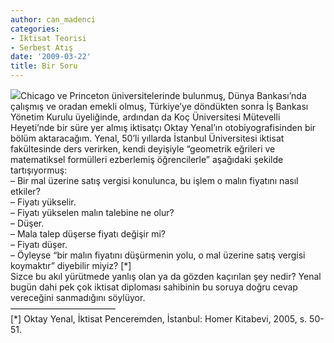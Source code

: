 ```yaml
---
author: can_madenci
categories:
- Iktisat Teorisi
- Serbest Atış
date: '2009-03-22'
title: Bir Soru
---
```


[![](http://46.137.161.244/wp-content/uploads/2009/03/saupload_basic_supply_demand1.png)](http://46.137.161.244/wp-content/uploads/2009/03/saupload_basic_supply_demand1.png)Chicago ve Princeton üniversitelerinde bulunmuş, Dünya Bankası’nda çalışmış ve oradan emekli olmuş, Türkiye’ye döndükten sonra İş Bankası Yönetim Kurulu üyeliğinde, ardından da Koç Üniversitesi Mütevelli Heyeti’nde bir süre yer almış iktisatçı Oktay Yenal’ın otobiyografisinden bir bölüm aktaracağım. Yenal, 50’li yıllarda İstanbul Üniversitesi iktisat fakültesinde ders verirken, kendi deyişiyle “geometrik eğrileri ve matematiksel formülleri ezberlemiş öğrencilerle” aşağıdaki şekilde tartışıyormuş:  
– Bir mal üzerine satış vergisi konulunca, bu işlem o malın fiyatını nasıl etkiler?  
– Fiyatı yükselir.  
– Fiyatı yükselen malın talebine ne olur?  
– Düşer.  
– Mala talep düşerse fiyatı değişir mi?  
– Fiyatı düşer.  
– Öyleyse “bir malın fiyatını düşürmenin yolu, o mal üzerine satış vergisi koymaktır” diyebilir miyiz? \[\*\]  
Sizce bu akıl yürütmede yanlış olan ya da gözden kaçırılan şey nedir? Yenal bugün dahi pek çok iktisat diploması sahibinin bu soruya doğru cevap vereceğini sanmadığını söylüyor.  
————————————  
\[\*\] Oktay Yenal, İktisat Penceremden, İstanbul: Homer Kitabevi, 2005, s. 50-51.